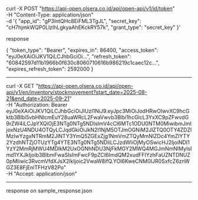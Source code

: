 curl -X POST "https://api-open.olsera.co.id/api/open-api/v1/id/token" \
  -H "Content-Type: application/json" \
  -d '{
    "app_id": "gP3lntQHc8EiFML3TgJL",
    "secret_key": "cH7hjmkWQP0LlzIhLgkyaAhEKckRY57k",
    "grant_type": "secret_key"
  }'

  response

  {
  "token_type": "Bearer",
  "expires_in": 86400,
  "access_token": "eyJ0eXAiOiJKV1QiLCJhbGciOi...",
  "refresh_token": "60842597d11b1966b0f630c8060710616b986219c1caec12c...",
  "expires_refresh_token": 2592000
}

---

curl -X GET "https://api-open.olsera.co.id/api/open-api/v1/en/inventory/stockmovement?start_date=2025-08-21&end_date=2025-09-21" \
  -H "Authorization: Bearer eyJ0eXAiOiJKV1QiLCJhbGciOiJIUzI1NiJ9.eyJpc3MiOiJodHRwOlwvXC9hcGktb3Blbi5vbHNlcmEuY28uaWRcL2FwaVwvb3Blbi1hcGlcL3YxXC9pZFwvdG9rZW4iLCJpYXQiOjE3NTg0NTg5NDIsImV4cCI6MTc1ODU0NTM0MiwibmJmIjoxNzU4NDU4OTQyLCJqdGkiOiJkN2I1NjM5OTJmOGNiM2JlZTQ0OTY4ZDZlMzIwYzgxNTRmM2JlNTY3YmQ5ZGExZjg1NmVmZTQyMmNlZDc4YmZlYTY2YzdhNTZjOTUzYTg4YTE3NTg0NTg5NDIiLCJzdWIiOjMyOSwicHJ2IjoiNDI1YzY2MmRjMWU4MDlkM2UxOGNhNDU3NjFkMGY2MWQ4MGJmNmNlMyIsImd1YXJkIjoib3BlbmFwaSIsImFwcF9pZCI6ImdQM2xudFFIYzhFaUZNTDNUZ0pMIiwic3RvcmVfdXJsX2lkIjoic2VwaW8ifQ.YOl6KweCNM0IJR0SxfcZ6znWGZ3E8FjEnlTFHzV82Po" \
  -H "Accept: application/json"

---

response on sample_response.json